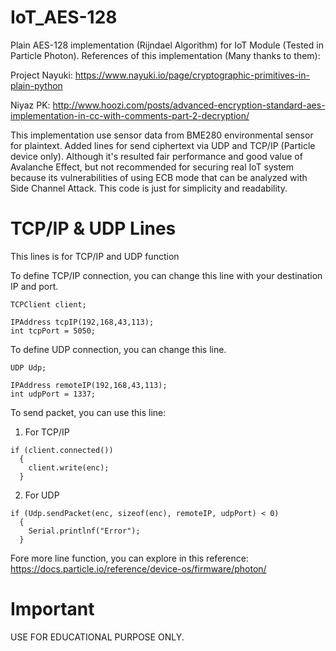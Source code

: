 # IoT_AES-128
Plain AES-128 implementation (Rijndael Algorithm) for IoT Module (Tested in Particle Photon).
References of this implementation (Many thanks to them):

Project Nayuki: https://www.nayuki.io/page/cryptographic-primitives-in-plain-python

Niyaz PK: http://www.hoozi.com/posts/advanced-encryption-standard-aes-implementation-in-cc-with-comments-part-2-decryption/

This implementation use sensor data from BME280 environmental sensor for plaintext. Added lines for send ciphertext via UDP and TCP/IP (Particle device only). Although it's resulted fair performance and good value of Avalanche Effect, but not recommended for securing real IoT system because its vulnerabilities of using ECB mode that can be analyzed with Side Channel Attack. This code is just for simplicity and readability. 

# TCP/IP & UDP Lines
This lines is for TCP/IP and UDP function

To define TCP/IP connection, you can change this line with your destination IP and port.

```
TCPClient client;

IPAddress tcpIP(192,168,43,113);
int tcpPort = 5050;
```

To define UDP connection, you can change this line.
```
UDP Udp;

IPAddress remoteIP(192,168,43,113);
int udpPort = 1337;
```

To send packet, you can use this line:
1. For TCP/IP
```
if (client.connected())
  {
    client.write(enc);
  }
```

2. For UDP
```
if (Udp.sendPacket(enc, sizeof(enc), remoteIP, udpPort) < 0)
  {
    Serial.printlnf("Error");
  }
```

Fore more line function, you can explore in this reference:
https://docs.particle.io/reference/device-os/firmware/photon/

# Important
USE FOR EDUCATIONAL PURPOSE ONLY.
